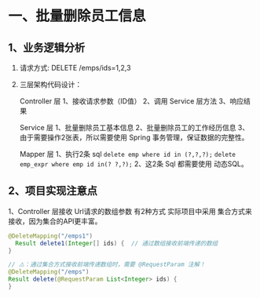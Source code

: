 # 一、批量删除员工信息

## 1、业务逻辑分析
1. 请求方式: DELETE  /emps/ids=1,2,3
2. 三层架构代码设计：

    Controller 层
    1、接收请求参数（ID值）
    2、调用 Service 层方法
    3、响应结果
    
    Service 层
    1、批量删除员工基本信息
    2、批量删除员工的工作经历信息
    3、由于需要操作2张表，所以需要使用 Spring 事务管理，保证数据的完整性。

    Mapper 层
    1、执行2条 sql
    `delete emp where id in (?,?,?);`
    `delete emp_expr where emp id in(? ?,?);`
    2、这2条 Sql 都需要使用 动态SQL。

## 2、项目实现注意点
1、Controller 层接收 Url请求的数组参数 有2种方式
实际项目中采用 集合方式来接收，因为集合的API更丰富。

```java
@DeleteMapping("/emps1")
  Result delete1(Integer[] ids) {  // 通过数组接收前端传递的数组
}

// ⚠️：通过集合方式接收前端传递数组时，需要 @RequestParam 注解！
@DeleteMapping("/emps")
Result delete(@RequestParam List<Integer> ids) {
}
```